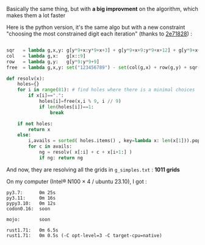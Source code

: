 Basically the same thing, but with **a big improvment** on the algorithm, which makes them a lot faster 

Here is the python version, it's the same algo but with a new constraint "choosing the most constrained digit each iteration" (thanks to [2e71828](https://users.rust-lang.org/u/2e71828))
:

```python

sqr   = lambda g,x,y: g[y*9+x:y*9+x+3] + g[y*9+x+9:y*9+x+12] + g[y*9+x+18:y*9+x+21]
col   = lambda g,x:   g[x::9]
row   = lambda g,y:   g[y*9:y*9+9]
free  = lambda g,x,y: set("123456789") - set(col(g,x) + row(g,y) + sqr(g,(x//3)*3,(y//3)*3))

def resolv(x):
    holes={}
    for i in range(81): # find holes where there is a minimal choices
        if x[i]==".":
            holes[i]=free(x,i % 9, i // 9)
            if len(holes[i])==1:
                break

    if not holes: 
        return x
    else:
        i,avails = sorted( holes.items() , key=lambda x: len(x[1])).pop(0)
        for c in avails:
            ng = resolv( x[:i] + c + x[i+1:] )
            if ng: return ng
```

And now, they are resolving all the grids in `g_simples.txt` : **1011 grids**

On my computer (Intel® N100 × 4 / ubuntu 23.10), I got :

```
py3.7:      0m 25s
py3.11:     0m 16s
pypy3.10:   0m 12s
codon0.16:  soon

mojo:       soon

rust1.71:   0m 6.5s 
rust1.71:   0m 0.5s (-C opt-level=3 -C target-cpu=native)
```


